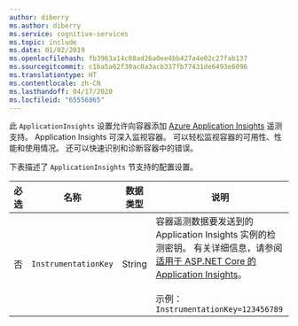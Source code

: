 ```yaml
---
author: diberry
ms.author: diberry
ms.service: cognitive-services
ms.topic: include
ms.date: 01/02/2019
ms.openlocfilehash: fb3963a14c08ad26a0ee4bb427a4e02c27fab137
ms.sourcegitcommit: c1ba5a62f30ac0a3acb337fb77431de6493e6096
ms.translationtype: HT
ms.contentlocale: zh-CN
ms.lasthandoff: 04/17/2020
ms.locfileid: "65556865"
---
```

此 `ApplicationInsights` 设置允许向容器添加 [Azure Application Insights](https://docs.microsoft.com/azure/application-insights) 遥测支持。 Application Insights 可深入监视容器。 可以轻松监视容器的可用性、性能和使用情况。 还可以快速识别和诊断容器中的错误。

下表描述了 `ApplicationInsights` 节支持的配置设置。

|必选| 名称 | 数据类型 | 说明 |
|--|------|-----------|-------------|
|否| `InstrumentationKey` | String | 容器遥测数据要发送到的 Application Insights 实例的检测密钥。 有关详细信息，请参阅[适用于 ASP.NET Core 的 Application Insights](https://docs.microsoft.com/azure/application-insights/app-insights-asp-net-core)。 <br><br>示例：<br>`InstrumentationKey=123456789`|

